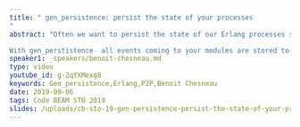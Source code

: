 ```yaml
---
title: " gen_persistence: persist the state of your processes
"
abstract: "Often we want to persist the state of our Erlang processes so that it can be recovered after a crash, started/restarted on demand (via a supervisor or manually) or migrated in the cluster via a storage provider. To solve it I have created a  new small opensource library.

With gen_perstistence  all events coming to your modules are stored to the disk and replayed on the restart but it’s also possible to store a snapshot of the state to reduce the recovery time. An implementation of gen_statem and gen_server with persistence is also provided."
speaker1: _speakers/benoit-chesneau.md
type: video
youtube_id: g-2qYXMexg8
keywords: Gen_persistence,Erlang,P2P,Benoit Chesneau
date: 2019-09-06
tags: Code BEAM STO 2019
slides: /uploads/cb-sto-19-gen-persistence-persist-the-state-of-your-processes-benoit-chesneau-compressed.pdf
---
```


